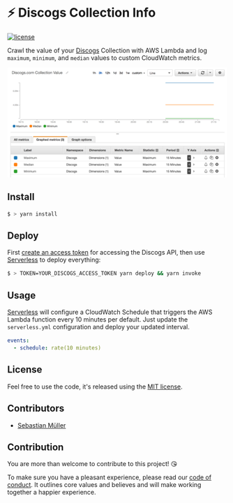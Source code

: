 # ⚡️ Discogs Collection Info

[![license](https://img.shields.io/github/license/sbstjn/discogs-collection.svg)](https://github.com/sbstjn/discogs-collection/blob/master/LICENSE.md)

Crawl the value of your [Discogs](https://discogs.com) Collection with AWS Lambda and log `maximum`, `minimum`, and `median` values to custom CloudWatch metrics.

![Discogs.com Collection Value](/cloudwatch.png)

## Install

```bash
$ > yarn install
```

## Deploy

First [create an access token](https://www.discogs.com/de/settings/developers) for accessing the Discogs API, then use [Serverless](https://serverless.com) to deploy everything:

```bash
$ > TOKEN=YOUR_DISCOGS_ACCESS_TOKEN yarn deploy && yarn invoke
```

## Usage

[Serverless](https://serverless.com) will configure a CloudWatch Schedule that triggers the AWS Lambda function every 10 minutes per default. Just update the `serverless.yml` configuration and deploy your updated interval.

```yaml
events:
  - schedule: rate(10 minutes)
```

## License

Feel free to use the code, it's released using the [MIT license](https://github.com/sbstjn/discogs-collection/blob/master/LICENSE.md).

## Contributors

- [Sebastian Müller](https://github.com/sbstjn)

## Contribution

You are more than welcome to contribute to this project! 😘

To make sure you have a pleasant experience, please read our [code of conduct](CODE_OF_CONDUCT.md). It outlines core values and believes and will make working together a happier experience.

